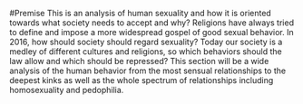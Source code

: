 #Premise
This is an analysis of human sexuality and how it is oriented towards what society needs to accept and why? Religions have always tried to define and impose a more widespread gospel of good sexual behavior. In 2016, how should society should regard sexuality? 
Today our society is a medley of different cultures and religions, so which behaviors should the law allow and which should be repressed? 
This section will be a wide analysis of the human behavior from the most sensual relationships to the deepest kinks as well as the whole spectrum of relationships including homosexuality and pedophilia.
